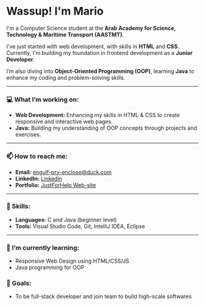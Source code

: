 # Wassup! I'm Mario 

I'm a Computer Science student at the **Arab Academy for Science, Technology & Maritime Transport (AASTMT)**.

I've just started with web development, with skills in **HTML** and **CSS**. Currently, I'm building my foundation in frontend development as a **Junior Developer**.

I’m also diving into **Object-Oriented Programming (OOP)**, learning **Java** to enhance my coding and problem-solving skills.

---

### 💻 What I’m working on:
- **Web Development:** Enhancing my skills in HTML & CSS to create responsive and interactive web pages.
- **Java:** Building my understanding of OOP concepts through projects and exercises.

---

### 📫 How to reach me:
- **Email:** [engulf-pry-enclose@duck.com](engulf-pry-enclose@duck.com)
- **LinkedIn:** [Linkedin](https://www.linkedin.com/in/mario-maged-dev/)
- **Portfolio:** [JustForHelp Web-site](https://mariojtr.github.io/JUSTforHELP/)

---

### 🚀 Skills:
- **Languages:** C and Java (beginner level)
- **Tools:** Visual Studio Code, Git, IntelliJ IDEA, Eclipse

---

### 🌱 I’m currently learning:
- Responsive Web Design using HTML/CSS/JS
- Java programming for OOP

### 🌟 Goals:
- To be full-stack developer and join team to build high-scale softwares

